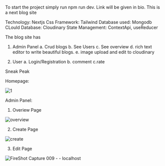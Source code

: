 To start the project simply run npm run dev. Link will be given in bio. 
This is a next blog site 

Technology: Nextjs
Css Framework: Tailwind 
Database used: Mongodb
CLould Database: Cloudinary 
State Management: ContextApi, useReducer


The blog site has
1. Admin Panel 
 a. Crud blogs
 b. See Users 
 c. See overview 
 d. rich text editor to write beautiful blogs. 
 e. image upload and edit to cloudinary

 
2. User
 a. Login/Registration 
 b. comment 
 c.rate


Sneak Peak 


Homepage: 

![1](https://user-images.githubusercontent.com/28535765/190494443-f7bb9085-40d5-48ea-90fe-53d79f02db47.png)






Admin Panel: 

1. Overiew Page

![overview](https://user-images.githubusercontent.com/28535765/190495384-72c31032-a835-4105-b67d-e6375c8827d1.png)


2. Create Page

![create](https://user-images.githubusercontent.com/28535765/190495423-f6c1760c-4443-4f8a-afeb-5594f6975cfb.png)


3. Edit Page 

![FireShot Capture 009 -  - localhost](https://user-images.githubusercontent.com/28535765/190495506-db246995-9025-41ca-8854-1433b86b63b7.png)








